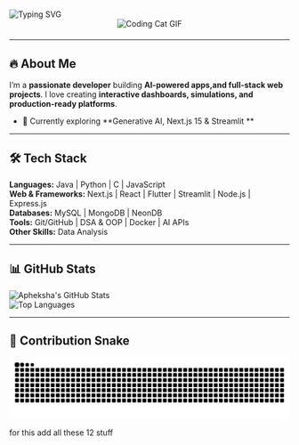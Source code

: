 # <div align="center" style="margin: 20px 0;">
  <img src="https://readme-typing-svg.herokuapp.com?font=Fira+Code&size=40&duration=4000&pause=1000&color=FF69B4&center=true&vCenter=true&width=800&lines=Apheksha+B+-+Full-Stack+%26+AI+Developer+💻✨" alt="Typing SVG" />
</div>
<div align="center" style="margin-bottom: 20px;">
  <img src="https://media.giphy.com/media/13CoXDiaCcCoyk/giphy.gif" width="200" alt="Coding Cat GIF" />
</div>


---

## 🔥 About Me
I’m a **passionate developer** building **AI-powered apps,and full-stack web projects**. I love creating **interactive dashboards, simulations, and production-ready platforms**.  

- 🌱 Currently exploring **Generative AI, Next.js 15 & Streamlit **  


---

## 🛠️ Tech Stack
**Languages:** Java | Python | C | JavaScript  
**Web & Frameworks:** Next.js | React | Flutter | Streamlit | Node.js | Express.js  
**Databases:** MySQL | MongoDB | NeonDB  
**Tools:** Git/GitHub | DSA & OOP | Docker | AI APIs  
**Other Skills:** Data Analysis 

---

## 📊 GitHub Stats
![Apheksha's GitHub Stats](https://github-readme-stats.vercel.app/api?username=apheksha&show_icons=true&theme=radical&count_private=true)  
![Top Languages](https://github-readme-stats.vercel.app/api/top-langs/?username=apheksha&layout=compact&theme=radical)

---


## 🐍 Contribution Snake

<picture>
  <source media="(prefers-color-scheme: dark)" srcset="https://raw.githubusercontent.com/apheksha/apheksha/output/github-contribution-grid-snake-dark.svg" />
  <source media="(prefers-color-scheme: light)" srcset="https://raw.githubusercontent.com/apheksha/apheksha/output/github-contribution-grid-snake.svg" />
  <img alt="github contribution grid snake animation" src="https://raw.githubusercontent.com/apheksha/apheksha/output/github-contribution-grid-snake.svg" />
</picture>


for this add all these 12 stuff 
